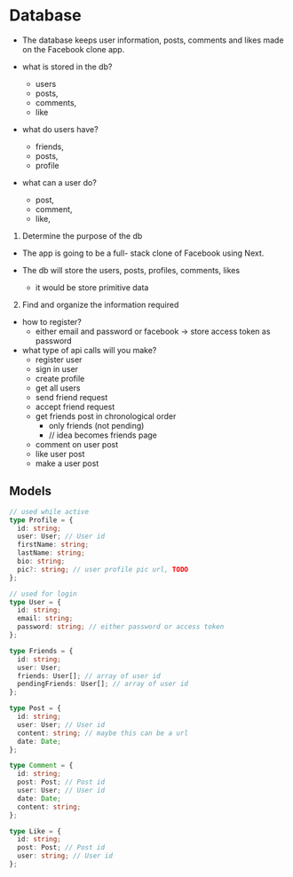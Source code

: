 # Database

- The database keeps user information, posts, comments and likes made on the Facebook clone app.

- what is stored in the db?

  - users
  - posts,
  - comments,
  - like

- what do users have?

  - friends,
  - posts,
  - profile

- what can a user do?

  - post,
  - comment,
  - like,

1. Determine the purpose of the db

- The app is going to be a full- stack clone of Facebook using Next.

- The db will store the users, posts, profiles, comments, likes

  - it would be store primitive data

2. Find and organize the information required

- how to register?
  - either email and password or facebook -> store access token as password
- what type of api calls will you make?
  - register user
  - sign in user
  - create profile
  - get all users
  - send friend request
  - accept friend request
  - get friends post in chronological order
    - only friends (not pending)
    - // idea becomes friends page
  - comment on user post
  - like user post
  - make a user post

## Models

```typescript
// used while active
type Profile = {
  id: string;
  user: User; // User id
  firstName: string;
  lastName: string;
  bio: string;
  pic?: string; // user profile pic url, TODO
};

// used for login
type User = {
  id: string;
  email: string;
  password: string; // either password or access token
};

type Friends = {
  id: string;
  user: User;
  friends: User[]; // array of user id
  pendingFriends: User[]; // array of user id
};

type Post = {
  id: string;
  user: User; // User id
  content: string; // maybe this can be a url
  date: Date;
};

type Comment = {
  id: string;
  post: Post; // Post id
  user: User; // User id
  date: Date;
  content: string;
};

type Like = {
  id: string;
  post: Post; // Post id
  user: string; // User id
};
```
